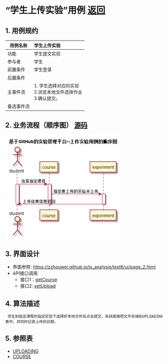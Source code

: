 <!-- markdownlint-disable MD033-->
<!-- 禁止MD033类型的警告 https://www.npmjs.com/package/markdownlint -->

# “学生上传实验”用例 [返回](./README.md)
## 1. 用例规约

|用例名称|学生上传实验|
|-------|:-------------|
|功能|学生提交实验|
|参与者|学生|
|前置条件|学生登录|
|后置条件| |
|主事件流|1. 学生选择对应的实验<br/>2.浏览本地文件选择作业<br/>3.确认提交。|
|备选事件流||

## 2. 业务流程（顺序图） [源码](./src/shangchuanshiyan.puml)
![](./shangchuanshiyan.png) 

## 3. 界面设计
- 界面参照: https://zzhouwei.github.io/is_analysis/test6/ui/page_2.html
- API接口调用
    - 接口1：[getCourse](./getCourse.md) 
    - 接口2: [setUpload](./setUpload.md) 

## 4. 算法描述
	 学生到指定课程的指定实验下选择好本地文件后点击提交，系统直接把文件存储到UPLOADING表中，并同时记录上传的日期。
    
## 5. 参照表

- [UPLOADING](./数据库设计.md/#UPLOADING)
- [COURSE](./数据库设计.md/#COURSE)



